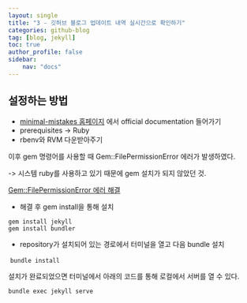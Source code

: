 ```yaml
---
layout: single
title: "3 - 깃허브 블로그 업데이트 내역 실시간으로 확인하기"
categories: github-blog
tag: [blog, jekyll]
toc: true
author_profile: false
sidebar:
    nav: "docs"
---
```


## 설정하는 방법

- [minimal-mistakes 홈페이지](https://mmistakes.github.io/minimal-mistakes/docs/installation/) 에서 official documentation 들어가기
- prerequisites -> Ruby
- rbenv와 RVM 다운받아주기

이후 gem 명령어를 사용할 때 Gem::FilePermissionError 에러가 발생하였다.

-> 시스템 ruby를 사용하고 있기 때문에 gem 설치가 되지 않았던 것.

[Gem::FilePermissionError 에러 해결](https://ckdalskong.github.io/github-blog/GemPermissionError/)

- 해결 후 gem install을 통해 설치

```shell
gem install jekyll
gem install bundler
```

- repository가 설치되어 있는 경로에서 터미널을 열고 다음 bundle 설치

​	`bundle install`

설치가 완료되었으면 터미널에서 아래의 코드를 통해 로컬에서 서버를 열 수 있다.

 `bundle exec jekyll serve`  
